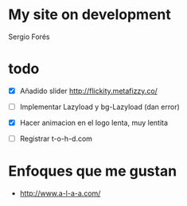# My site on development

Sergio Forés


# todo
- [x] Añadido slider http://flickity.metafizzy.co/

- [ ] Implementar Lazyload y bg-Lazyload (dan error)

- [x] Hacer animacion en el logo lenta, muy lentita

- [ ] Registrar t-o-h-d.com

# Enfoques que me gustan

- http://www.a-l-a-a.com/
